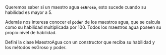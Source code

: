 Queremos saber si un maestro agua **`esGroso`**, esto sucede cuando su habilidad es mayor a 5. 

Además nos interesa conocer el **`poder`** de los maestros agua, que se calcula como su habilidad multiplicada por 100. Todos los maestros agua poseen su propio nivel de habilidad.

Definí la clase MaestroAgua con un constructor que reciba su habilidad y los métodos esGroso y poder.